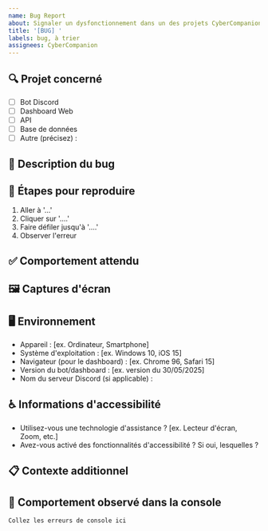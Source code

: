 ```yaml
---
name: Bug Report
about: Signaler un dysfonctionnement dans un des projets CyberCompanion
title: '[BUG] '
labels: bug, à trier
assignees: CyberCompanion
---
```


## 🔍 Projet concerné
<!-- Indiquez à quel projet ce bug est lié en cochant la case appropriée -->
- [ ] Bot Discord
- [ ] Dashboard Web
- [ ] API
- [ ] Base de données
- [ ] Autre (précisez) : 

## 📝 Description du bug
<!-- Une description claire et concise du bug rencontré -->

## 🔄 Étapes pour reproduire
<!-- Comment reproduire ce problème ? Soyez aussi détaillé que possible -->
1. Aller à '...'
2. Cliquer sur '....'
3. Faire défiler jusqu'à '....'
4. Observer l'erreur

## ✅ Comportement attendu
<!-- Une description claire et concise de ce que vous attendiez qu'il se passe -->

## 🖼️ Captures d'écran
<!-- Si applicable, ajoutez des captures d'écran pour illustrer le problème -->

## 🖥️ Environnement
<!-- Veuillez compléter les informations suivantes -->
- Appareil : [ex. Ordinateur, Smartphone]
- Système d'exploitation : [ex. Windows 10, iOS 15]
- Navigateur (pour le dashboard) : [ex. Chrome 96, Safari 15]
- Version du bot/dashboard : [ex. version du 30/05/2025]
- Nom du serveur Discord (si applicable) : 

## ♿ Informations d'accessibilité
<!-- Complétez cette section si le bug est lié à l'accessibilité -->
- Utilisez-vous une technologie d'assistance ? [ex. Lecteur d'écran, Zoom, etc.]
- Avez-vous activé des fonctionnalités d'accessibilité ? Si oui, lesquelles ?

## 📋 Contexte additionnel
<!-- Ajoutez ici tout autre contexte concernant le problème -->

## 🔄 Comportement observé dans la console
<!-- Si applicable, partagez les erreurs de console ou logs pertinents -->
```
Collez les erreurs de console ici
```
